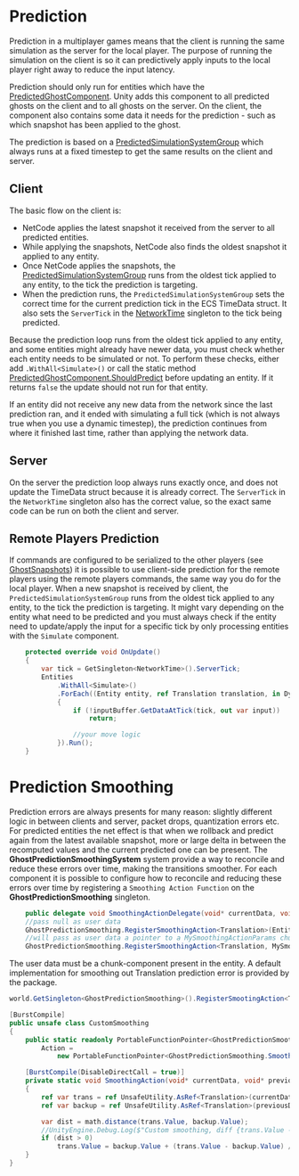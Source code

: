 # Prediction

Prediction in a multiplayer games means that the client is running the same simulation as the server for the local player. The purpose of running the simulation on the client is so it can predictively apply inputs to the local player right away to reduce the input latency.

Prediction should only run for entities which have the [PredictedGhostComponent](https://docs.unity3d.com/Packages/com.unity.netcode@latest/index.html?subfolder=/api/Unity.NetCode.PredictedGhostComponent.html). Unity adds this component to all predicted ghosts on the client and to all ghosts on the server. On the client, the component also contains some data it needs for the prediction - such as which snapshot has been applied to the ghost.

The prediction is based on a [PredictedSimulationSystemGroup](https://docs.unity3d.com/Packages/com.unity.netcode@0latest/index.html?subfolder=/api/Unity.NetCode.PredictedSimulationSystemGroup.html) which always runs at a fixed timestep to get the same results on the client and server.

## Client

The basic flow on the client is:
* NetCode applies the latest snapshot it received from the server to all predicted entities.
* While applying the snapshots, NetCode also finds the oldest snapshot it applied to any entity.
* Once NetCode applies the snapshots, the [PredictedSimulationSystemGroup](https://docs.unity3d.com/Packages/com.unity.netcode@latest/index.html?subfolder=/api/Unity.NetCode.PredictedSimulationSystemGroup.html) runs from the oldest tick applied to any entity, to the tick the prediction is targeting.
* When the prediction runs, the `PredictedSimulationSystemGroup` sets the correct time for the current prediction tick in the ECS TimeData struct. It also sets the `ServerTick` in the [NetworkTime](https://docs.unity3d.com/Packages/com.unity.netcode@latest/index.html?subfolder=/api/Unity.NetCode.NetworkTime.html) singleton to the tick being predicted.

Because the prediction loop runs from the oldest tick applied to any entity, and some entities might already have newer data, you must check whether each entity needs to be simulated or not. To perform these checks, either add `.WithAll<Simulate>()` or call the static method  [PredictedGhostComponent.ShouldPredict](https://docs.unity3d.com/Packages/com.unity.netcode@latest/index.html?subfolder=/api/Unity.NetCode.PredictedGhostComponent.html#Unity_NetCode_PredictedGhostComponent_ShouldPredict_System_UInt32_) before updating an entity. If it returns `false` the update should not run for that entity.

If an entity did not receive any new data from the network since the last prediction ran, and it ended with simulating a full tick (which is not always true when you use a dynamic timestep), the prediction continues from where it finished last time, rather than applying the network data.

## Server

On the server the prediction loop always runs exactly once, and does not update the TimeData struct because it is already correct. The `ServerTick` in the `NetworkTime` singleton also has the correct value, so the exact same code can be run on both the client and server.

## Remote Players Prediction
If commands are configured to be serialized to the other players (see [GhostSnapshots](ghost-snapshots.md#icommandData-serialization)) it is possible to use client-side prediction for the remote players using the remote players commands, the same way you do for the local player.
When a new snapshot is received by client, the `PredictedSimulationSystemGroup` runs from the oldest tick applied to any entity, to the tick the prediction is targeting.  It might vary depending on the entity what need to be predicted and you must always check if the entity need to update/apply the input for a specific tick by only processing entities with
the `Simulate` component.

```c#
    protected override void OnUpdate()
    {
        var tick = GetSingleton<NetworkTime>().ServerTick;
        Entities
            .WithAll<Simulate>()
            .ForEach((Entity entity, ref Translation translation, in DynamicBuffer<MyInput> inputBuffer) =>
            {
                if (!inputBuffer.GetDataAtTick(tick, out var input))
                    return;

                //your move logic
            }).Run();
    }
```
# Prediction Smoothing
Prediction errors are always presents for many reason: slightly different logic in between clients and server, packet drops, quantization errors etc.
For predicted entities the net effect is that when we rollback and predict again from the latest available snapshot, more or large delta in between the recomputed values and the current predicted one can be present.
The __GhostPredictionSmoothingSystem__ system provide a way to reconcile and reduce these errors over time, making the transitions smoother.
For each component it is possible to configure how to reconcile and reducing these errors over time by registering a `Smoothing Action Function` on the __GhostPredictionSmoothing__ singleton.
```c#
    public delegate void SmoothingActionDelegate(void* currentData, void* previousData, void* userData);
    //pass null as user data
    GhostPredictionSmoothing.RegisterSmoothingAction<Translation>(EntityManager, MySmoothingAction);
    //will pass as user data a pointer to a MySmoothingActionParams chunk component
    GhostPredictionSmoothing.RegisterSmoothingAction<Translation, MySmoothingActionParams>(EntityManager, DefaultTranslateSmoothingAction.Action);
```
The user data must be a chunk-component present in the entity. A default implementation for smoothing out Translation prediction error is provided by the package.

```c#
world.GetSingleton<GhostPredictionSmoothing>().RegisterSmootingAction<Translation>(EntityManager, CustomSmoothing.Action);

[BurstCompile]
public unsafe class CustomSmoothing
{
    public static readonly PortableFunctionPointer<GhostPredictionSmoothing.SmoothingActionDelegate>
        Action =
            new PortableFunctionPointer<GhostPredictionSmoothing.SmoothingActionDelegate>(SmoothingAction);

    [BurstCompile(DisableDirectCall = true)]
    private static void SmoothingAction(void* currentData, void* previousData, void* userData)
    {
        ref var trans = ref UnsafeUtility.AsRef<Translation>(currentData);
        ref var backup = ref UnsafeUtility.AsRef<Translation>(previousData);

        var dist = math.distance(trans.Value, backup.Value);
        //UnityEngine.Debug.Log($"Custom smoothing, diff {trans.Value - backup.Value}, dist {dist}");
        if (dist > 0)
            trans.Value = backup.Value + (trans.Value - backup.Value) / dist;
    }
}
```
